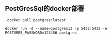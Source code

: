 ## PostGresSql的docker部署

```
 docker pull postgres:latest
```

```
docker run -d --name=postgres13 -p 5432:5432 -e POSTGRES_PASSWORD=123456 postgres
```


